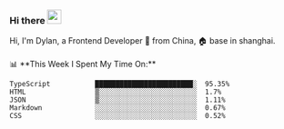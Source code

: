 ### Hi there <img src="https://media.giphy.com/media/hvRJCLFzcasrR4ia7z/giphy.gif" width="25px">

<!-- ![visitors](https://visitor-badge.glitch.me/badge?page_id=dislfyer.dislfyer) --!>

Hi, I'm Dylan, a Frontend Developer 🚀 from China, 🏠 base in shanghai.
<br/>
<br/>

📊 **This Week I Spent My Time On:**


<!--START_SECTION:waka-->

```text
TypeScript           ████████████████████████░  95.35%
HTML                 ▒░░░░░░░░░░░░░░░░░░░░░░░░  1.7%
JSON                 ▒░░░░░░░░░░░░░░░░░░░░░░░░  1.11%
Markdown             ░░░░░░░░░░░░░░░░░░░░░░░░░  0.67%
CSS                  ░░░░░░░░░░░░░░░░░░░░░░░░░  0.52%
```

<!--END_SECTION:waka-->

<!--
**About Me:**
 -->
